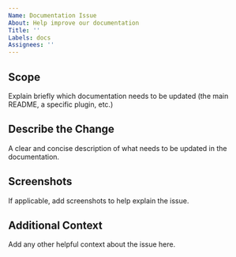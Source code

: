 ```yaml
---
Name: Documentation Issue
About: Help improve our documentation
Title: ''
Labels: docs
Assignees: ''
---
```


## Scope

Explain briefly which documentation needs to be updated (the main README, a specific plugin, etc.)

## Describe the Change

A clear and concise description of what needs to be updated in the documentation.

## Screenshots

If applicable, add screenshots to help explain the issue.

## Additional Context

Add any other helpful context about the issue here.
